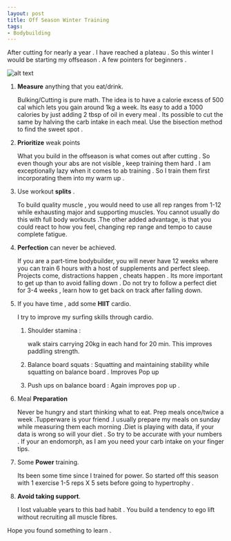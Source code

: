 ```yaml
---
layout: post
title: Off Season Winter Training 
tags:
- Bodybuilding
---
```


After cutting for nearly a year . I have reached a plateau .
So this winter I would be starting my offseason . 
A few pointers for beginners .

![alt text](http://sandeep06011991.github.io/static/img/physique.jpg)


1.  **Measure** anything that you eat/drink.

    Bulking/Cutting is pure math. The idea is to have a calorie excess of 
500 cal which lets you gain around 1kg a week. Its easy to add a 1000 calories
by just adding 2 tbsp of oil in every meal . Its possible to cut the same by halving the carb intake in each meal.
Use the bisection method to find the sweet spot .

2.  **Prioritize** weak points

    What you build in the offseason is what comes out after cutting .
So even though your abs are not visible , keep training them hard .
I am exceptionally lazy when it comes to ab training . So I train them 
first incorporating them into my warm up . 

3.  Use workout **splits** .

    To build quality muscle , you would need to use all rep ranges from 
1-12 while exhausting major and supporting muscles. You cannot usually do this
with full body workouts .The other added advantage, is that you could 
react to how you feel, changing rep range and tempo to cause complete fatigue.

4.  **Perfection** can never be achieved.

    If you are a part-time bodybuilder, you will never have 12 weeks
where you can train 6 hours with a host of supplements and perfect sleep.
Projects come, distractions happen , cheats happen .
Its more important to get up than to avoid falling down .
Do not try to follow a perfect diet for 3-4 weeks , learn how to get back 
on track after falling down.

5.  If you have time , add some **HIIT** cardio. 

    I try to improve my surfing skills through cardio.
    1.  Shoulder stamina :
    
          walk stairs carrying 20kg in each hand for 20 min.
          This improves paddling strength.
   
     2.  Balance board squats :
        Squatting and maintaining stability while squatting on balance board .
    Improves Pop up 
   
    3.  Push ups on balance board :
        Again improves pop up .
    
6.  Meal **Preparation**

    Never be hungry and start thinking what to eat. Prep meals once/twice a 
week .Tupperware is your friend .I usually prepare my meals on sunday while
measuring them each morning .Diet is playing with data, if your data 
is wrong so will your diet . So try to be accurate with your numbers .
If your an endomorph, as I am you need your carb intake on your finger tips.

7.  Some **Power** training.

    Its been some time since I trained for power. So started off this season with 
1 exercise 1-5 reps X 5 sets before going to hypertrophy .

8.  **Avoid taking support**. 

    I lost valuable years to this bad habit . You build a tendency to ego lift without
recruiting all muscle fibres. 


Hope you found something to learn .